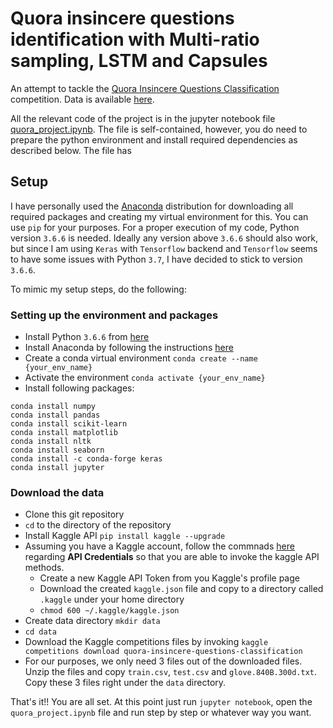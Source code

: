 # Quora insincere questions identification with Multi-ratio sampling, LSTM and Capsules
An attempt to tackle the [Quora Insincere Questions Classification](https://www.kaggle.com/c/quora-insincere-questions-classification) competition. Data is available [here](https://www.kaggle.com/c/quora-insincere-questions-classification/data). 

All the relevant code of the project is in the jupyter notebook file [quora_project.ipynb](https://github.com/asif31iqbal/quora-insincere-identification/blob/master/project_quora.ipynb). The file is self-contained, however, you do need to prepare the python environment and install required dependencies as described below. The file has 

## Setup
I have personally used the [Anaconda](https://www.anaconda.com) distribution for downloading all required packages and creating my virtual environment for this. You can use `pip` for your purposes. For a proper execution of my code, Python version `3.6.6` is needed. Ideally any version above `3.6.6` should also work, but since I am using `Keras` with `Tensorflow` backend and `Tensorflow` seems to have some issues with Python `3.7`, I have decided to stick to version `3.6.6`.

To mimic my setup steps, do the following:

### Setting up the environment and packages
- Install Python `3.6.6` from [here](https://www.python.org/downloads/release/python-366/)
- Install Anaconda by following the instructions [here](https://conda.io/docs/user-guide/install/index.html) 
- Create a conda virtual environment `conda create --name {your_env_name}`
- Activate the environment `conda activate {your_env_name}`
- Install following packages:
```
conda install numpy
conda install pandas
conda install scikit-learn
conda install matplotlib
conda install nltk
conda install seaborn
conda install -c conda-forge keras
conda install jupyter
```

### Download the data
- Clone this git repository
- `cd` to the directory of the repository
- Install Kaggle API `pip install kaggle --upgrade`
- Assuming you have a Kaggle account, follow the commnads [here](https://github.com/Kaggle/kaggle-api) regarding **API Credentials** so that you are able to invoke the kaggle API methods. 
  - Create a new Kaggle API Token from you Kaggle's profile page
  - Download the created `kaggle.json` file and copy to a directory called `.kaggle` under your home directory
  - `chmod 600 ~/.kaggle/kaggle.json`
- Create data directory `mkdir data`
- `cd data`
- Download the Kaggle competitions files by invoking `kaggle competitions download quora-insincere-questions-classification`
- For our purposes, we only need 3 files out of the downloaded files. Unzip the files and copy `train.csv`, `test.csv` and `glove.840B.300d.txt`. Copy these 3 files right under the `data` directory.

That's it!! You are all set. At this point just run `jupyter notebook`, open the `quora_project.ipynb` file and run step by step or whatever way you want.


